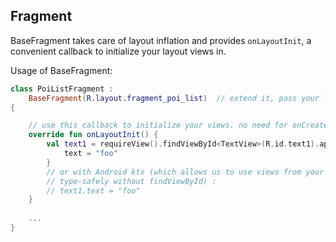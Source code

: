## Fragment
BaseFragment takes care of layout inflation and provides ``onLayoutInit``, a convenient callback to initialize your layout views in.

Usage of BaseFragment:

```kotlin
class PoiListFragment :
    BaseFragment(R.layout.fragment_poi_list)  // extend it, pass your layout
{

    // use this callback to initialize your views. no need for onCreateView, onViewCreated.
    override fun onLayoutInit() {         
        val text1 = requireView().findViewById<TextView>(R.id.text1).apply { 
            text = "foo"
        }
        // or with Android ktx (which allows us to use views from your layout easily and 
        // type-safely without findViewById) :
        // text1.text = "foo"
    } 
    
    ...
}
```
